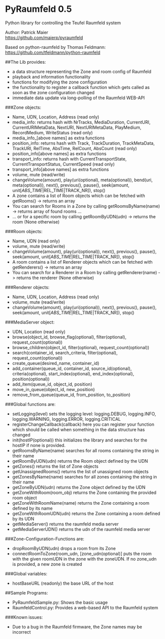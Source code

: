 PyRaumfeld 0.5
========

Python library for controlling the Teufel Raumfeld system

Author: Patrick Maier  
https://github.com/maierp/pyraumfeld

Based on python-raumfeld by Thomas Feldmann:  
https://github.com/tfeldmann/python-raumfeld


##The Lib provides:
* a data structure representing the Zone and room config of Raumfeld
* playback and information functionality
* functions for modifying the zone configuration
* the functionality to register a callback function which gets called as soon as the zone configuration changed
* immediate data update via long-polling of the Raumfeld WEB-API 

###Zone objects:
* Name, UDN, Location, Address (read only)
* media_info: returns hash with NrTracks, MediaDuration, CurrentURI, CurrentURIMetaData, NextURI, NextURIMetaData, PlayMedium, RecordMedium, WriteStatus (read only)
* media_info_[above names] as extra functions
* position_info: returns hash with Track, TrackDuration, TrackMetaData, TrackURI, RelTime, AbsTime, RelCount, AbsCount (read only)
* position_info[above names] as extra functions
* transport_info: returns hash with CurrentTransportState, CurrentTransportStatus, CurrentSpeed (read only)
* transport_info[above names] as extra functions
* volume, mute (read/write)
* changeVolume(amount), play(uri(optional), meta(optional)), bend(uri, meta(optional)), next(), previous(), pause(), seek(amount, unit[_ABS_TIME_|REL_TIME|TRACK_NR]), stop()
* A zone contains a list of Room objects which can be fetched with getRooms() -> returns an array
* You can search for Rooms in a Zone by calling getRoomsByName(name) -> returns array of found rooms ...
* ... or for a specific room by calling getRoomByUDN(udn) -> returns the room (None otherwise)

###Room objects:
* Name, UDN (read only)
* volume, mute (read/write)
* changeVolume(amount), play(uri(optional)), next(), previous(), pause(), seek(amount, unit[_ABS_TIME_|REL_TIME|TRACK_NR]), stop()
* A room contains a list of Renderer objects which can be fetched with getRenderers() -> returns an array
* You can search for a Renderer in a Room by calling getRenderer(name) -> returns the renderer (None otherwise)

###Renderer objects:
* Name, UDN, Location, Address (read only)
* volume, mute (read/write) 
* changeVolume(amount), play(uri(optional)), next(), previous(), pause(), seek(amount, unit[_ABS_TIME_|REL_TIME|TRACK_NR]), stop()

###MediaServer object:
* UDN, Location (read only)
* browse(object_id, browse_flag(optional), filter(optional), request_count(optional))
* browse_children(object_id, filter(optional), request_count(optional))
* search(container_id, search_criteria, filter(optional), request_count(optional))
* create_queue(desired_name, container_id)
* add_container(queue_id, container_id, source_id(optional), criteria(optional), start_index(optional), end_index(optional), position(optional))
* add_item(queue_id, object_id, position)
* move_in_queue(object_id, new_position)
* remove_from_queue(queue_id, from_position, to_position)

###Global functions are:
* setLogging(level) sets the logging level: logging.DEBUG, logging.INFO, logging.WARNING, logging.ERROR, logging.CRITICAL
* registerChangeCallback(callback) here you can register your function which should be called when something in the data structure has changed
* init(hostIP(optional)) this initializes the library and searches for the hostIP if none is provided.
* getRoomsByName(name) searches for all rooms containing the string in their name
* getRoomByUDN(udn) returns the Room object defined by the UDN
* getZones() returns the list of Zone objects
* getUnassignedRooms() returns the list of unassigned room objects
* getZonesByName(name) searches for all zones containing the string in their name
* getZoneByUDN(udn) returns the Zone object defined by the UDN
* getZoneWithRoom(room_obj) returns the Zone containing the provided room object
* getZoneWithRoomName(name) returns the Zone containing a room defined by its name
* getZoneWithRoomUDN(udn) returns the Zone containing a room defined by its UDN
* getMediaServer() returns the raumfeld media server
* getMediaServerUDN() returns the udn of the raumfeld media server

###Zone-Configuration-Functions are:
* dropRoomByUDN(udn) drops a room from its Zone
* connectRoomToZone(room_udn, [zone_udn(optional)] puts the room with the given roomUDN in the zone with the zoneUDN. If no zone_udn is provided, a new zone is created

###Global variables:
* hostBaseURL (readonly) the base URL of the host

##Sample Programs:
* PyRaumfeldSample.py: Shows the basic usage
* RaumfeldControl.py: Provides a web-based API to the Raumfeld system

###Known issues:
* Due to a bug in the Raumfeld firmware, the Zone names may be incorrect